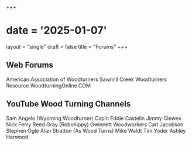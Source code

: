 +++
# date = '2025-01-07'
layout = "single"
draft = false
title = "Forums"
+++

## Web Forums

American Association of Woodturners
Sawmill Creek
Woodturners Resource
WoodturningOnline.COM

## YouTube Wood Turning Channels

Sam Angelo (Wyoming Woodturner)
Cap’n Eddie Castelin
Jimmy Clewes
Nick Ferry
Reed Gray (Robohippy)
Gwinnett Woodworkers
Carl Jacobson
Stephen Ogle
Alan Stratton (As Wood Turns)
Mike Waldt
Tim Yoder
Ashley Harwood